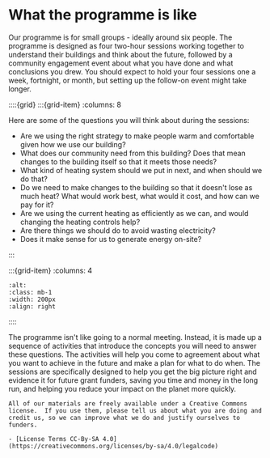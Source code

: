 # What the programme is like

Our programme is for small groups - ideally around six people. The programme is designed as four two-hour sessions working together to understand their buildings and think about the future, followed by a community engagement event about what you have done and what conclusions you drew.  You should expect to hold your four sessions one a week, fortnight, or month, but setting up the follow-on event might take longer.

::::{grid} 
:::{grid-item}
:columns: 8

Here are some of the questions you will think about during the sessions:

- Are we using the right strategy to make people warm and comfortable given how we use our building?
- What does our community need from this building?  Does that mean changes to the building itself so that it meets those needs?  
- What kind of heating system should we put in next, and when should we do that?
- Do we need to make changes to the building so that it doesn't lose as much heat?  What would work best, what would it cost, and how can we pay for it?
- Are we using the current heating as efficiently as we can, and would changing the heating controls help?
- Are there things we should do to avoid wasting electricity? 
- Does it make sense for us to generate energy on-site?

:::

:::{grid-item}
:columns: 4
```{image} ../images/card-sorting-2-cropped-to-be-unidentifiable.jpg
:alt: 
:class: mb-1
:width: 200px
:align: right
```

::::

The programme isn't like going to a normal meeting. Instead, it is made up a sequence of activities that introduce the concepts you will need to answer these questions.  The activities will help you come to agreement about what you want to achieve in the future and make a plan for what to do when.  The sessions are specifically designed to help you get the big picture right and evidence it for future grant funders, saving you time  and money in the long run, and helping you reduce your impact on the planet more quickly.

```{admonition} Reusing our materials 
All of our materials are freely available under a Creative Commons license.  If you use them, please tell us about what you are doing and credit us, so we can improve what we do and justify ourselves to funders.

- [License Terms CC-By-SA 4.0](https://creativecommons.org/licenses/by-sa/4.0/legalcode)

```